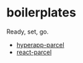 # boilerplates
Ready, set, go.

- [hyperapp-parcel](hyperapp-parcel)
- [react-parcel](react-parcel)
